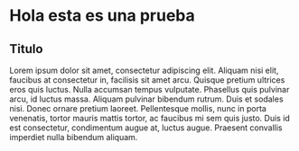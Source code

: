 # Hola esta es una prueba

## Titulo

Lorem ipsum dolor sit amet, consectetur adipiscing elit. Aliquam nisi elit, faucibus at consectetur in, facilisis sit amet arcu. Quisque pretium ultrices eros quis luctus. Nulla accumsan tempus vulputate. Phasellus quis pulvinar arcu, id luctus massa. Aliquam pulvinar bibendum rutrum. Duis et sodales nisi. Donec ornare pretium laoreet. Pellentesque mollis, nunc in porta venenatis, tortor mauris mattis tortor, ac faucibus mi sem quis justo. Duis id est consectetur, condimentum augue at, luctus augue. Praesent convallis imperdiet nulla bibendum aliquam.

